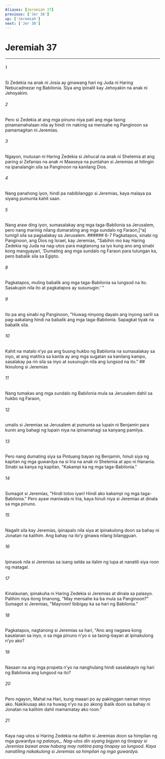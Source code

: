 ```yaml
---
Aliases: [Jeremiah 37]
previous: ['Jer 36']
up: ['Jeremiah']
next: ['Jer 38']
---
```

# Jeremiah 37

***






















###### 1 










Si Zedekia na anak ni Josia ay ginawang hari ng Juda ni Haring Nebucadnezar ng Babilonia. Siya ang ipinalit kay Jehoyakin na anak ni Jehoyakim. 





















###### 2 










Pero si Zedekia at ang mga pinuno niya pati ang mga taong pinamamahalaan nila ay hindi rin nakinig sa mensahe ng Panginoon sa pamamagitan ni Jeremias. 





















###### 3 










Ngayon, inutusan ni Haring Zedekia si Jehucal na anak ni Shelemia at ang paring si Zefanias na anak ni Maaseya na puntahan si Jeremias at hilingin na ipanalangin sila sa Panginoon na kanilang Dios. 





















###### 4 










Nang panahong iyon, hindi pa nabibilanggo si Jeremias, kaya malaya pa siyang pumunta kahit saan. 





















###### 5 










Nang araw ding iyon, sumasalakay ang mga taga-Babilonia sa Jerusalem, pero nang marinig nilang dumarating ang mga sundalo ng Faraon,[^a] tumigil sila sa pagsalakay sa Jerusalem. ###### 6-7 Pagkatapos, sinabi ng Panginoon, ang Dios ng Israel, kay Jeremias, "Sabihin mo kay Haring Zedekia ng Juda na nag-utos para magtanong sa iyo kung ano ang sinabi kong mangyayari, 'Dumating ang mga sundalo ng Faraon para tulungan ka, pero babalik sila sa Egipto. 





















###### 8 










Pagkatapos, muling babalik ang mga taga-Babilonia sa lungsod na ito. Sasakupin nila ito at pagkatapos ay susunugin.' " 





















###### 9 










Ito pa ang sinabi ng Panginoon, "Huwag ninyong dayain ang inyong sarili sa pag-aakalang hindi na babalik ang mga taga-Babilonia. Sapagkat tiyak na babalik sila. 





















###### 10 










Kahit na matalo nʼyo pa ang buong hukbo ng Babilonia na sumasalakay sa inyo, at ang matitira sa kanila ay ang mga sugatan sa kanilang kampo, sasalakay pa rin sila sa inyo at susunugin nila ang lungsod na ito." ## Ikinulong si Jeremias 





















###### 11 










Nang tumakas ang mga sundalo ng Babilonia mula sa Jerusalem dahil sa hukbo ng Faraon, 





















###### 12 










umalis si Jeremias sa Jerusalem at pumunta sa lupain ni Benjamin para kunin ang bahagi ng lupain niya na ipinamahagi sa kanyang pamilya. 





















###### 13 










Pero nang dumating siya sa Pintuang bayan ng Benjamin, hinuli siya ng kapitan ng mga guwardya na si Iria na anak ni Shelemia at apo ni Hanania. Sinabi sa kanya ng kapitan, "Kakampi ka ng mga taga-Babilonia." 





















###### 14 










Sumagot si Jeremias, "Hindi totoo iyan! Hindi ako kakampi ng mga taga-Babilonia." Pero ayaw maniwala ni Iria, kaya hinuli niya si Jeremias at dinala sa mga pinuno. 





















###### 15 










Nagalit sila kay Jeremias, ipinapalo nila siya at ipinakulong doon sa bahay ni Jonatan na kalihim. Ang bahay na itoʼy ginawa nilang bilangguan. 





















###### 16 










Ipinasok nila si Jeremias sa isang selda sa ilalim ng lupa at nanatili siya roon ng matagal. 





















###### 17 










Kinalaunan, ipinakuha ni Haring Zedekia si Jeremias at dinala sa palasyo. Palihim niya itong tinanong, "May mensahe ka ba mula sa Panginoon?" Sumagot si Jeremias, "Mayroon! Ibibigay ka sa hari ng Babilonia." 





















###### 18 










Pagkatapos, nagtanong si Jeremias sa hari, "Ano ang nagawa kong kasalanan sa inyo, o sa mga pinuno nʼyo o sa taong-bayan at ipinakulong nʼyo ako? 





















###### 19 










Nasaan na ang mga propeta nʼyo na nanghulang hindi sasalakayin ng hari ng Babilonia ang lungsod na ito? 





















###### 20 










Pero ngayon, Mahal na Hari, kung maaari po ay pakinggan naman ninyo ako. Nakikiusap ako na huwag nʼyo na po akong ibalik doon sa bahay ni Jonatan na kalihim dahil mamamatay ako roon." 





















###### 21 










Kaya nag-utos si Haring Zedekia na dalhin si Jeremias doon sa himpilan ng mga guwardya <i class="trans-change">ng palasyo_. Nag-utos din siyang bigyan ng tinapay si Jeremias bawat araw habang may natitira pang tinapay sa lungsod. Kaya nanatiling nakakulong si Jeremias sa himpilan ng mga guwardya.

